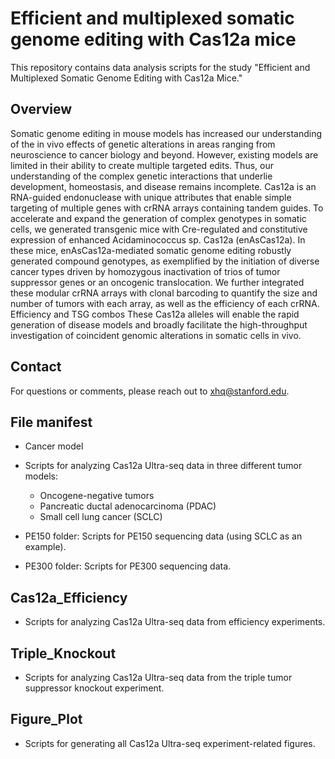 # Efficient and multiplexed somatic genome editing with Cas12a mice
This repository contains data analysis scripts for the study "Efficient and Multiplexed Somatic Genome Editing with Cas12a Mice."

## Overview
Somatic genome editing in mouse models has increased our understanding of the in vivo effects of genetic alterations in areas ranging from neuroscience to cancer biology and beyond. However, existing models are limited in their ability to create multiple targeted edits. Thus, our understanding of the complex genetic interactions that underlie development, homeostasis, and disease remains incomplete. Cas12a is an RNA-guided endonuclease with unique attributes that enable simple targeting of multiple genes with crRNA arrays containing tandem guides. To accelerate and expand the generation of complex genotypes in somatic cells, we generated transgenic mice with Cre-regulated and constitutive expression of enhanced Acidaminococcus sp. Cas12a (enAsCas12a). In these mice, enAsCas12a-mediated somatic genome editing robustly generated compound genotypes, as exemplified by the initiation of diverse cancer types driven by homozygous inactivation of trios of tumor suppressor genes or an oncogenic translocation. We further integrated these modular crRNA arrays with clonal barcoding to quantify the size and number of tumors with each array, as well as the efficiency of each crRNA. Efficiency and TSG combos These Cas12a alleles will enable the rapid generation of disease models and broadly facilitate the high-throughput investigation of coincident genomic alterations in somatic cells in vivo.

## Contact
For questions or comments, please reach out to xhq@stanford.edu.

## File manifest

* Cancer model
- Scripts for analyzing Cas12a Ultra-seq data in three different tumor models:
  - Oncogene-negative tumors
  - Pancreatic ductal adenocarcinoma (PDAC)
  - Small cell lung cancer (SCLC)

- PE150 folder: Scripts for PE150 sequencing data (using SCLC as an example).
- PE300 folder: Scripts for PE300 sequencing data.

## Cas12a_Efficiency 
- Scripts for analyzing Cas12a Ultra-seq data from efficiency experiments.

## Triple_Knockout 
- Scripts for analyzing Cas12a Ultra-seq data from the triple tumor suppressor knockout experiment.

## Figure_Plot
- Scripts for generating all Cas12a Ultra-seq experiment-related figures.

